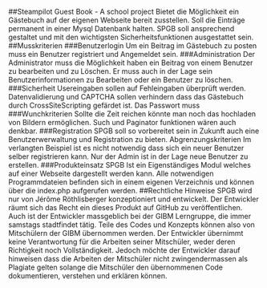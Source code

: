 ##Steampilot Guest Book - A school project
Bietet die Möglichkeit ein Gästebuch auf der eigenen Webseite bereit zusstellen. Soll die Einträge permanent
in einer Mysql Datenbank halten. SPGB soll ansprechend gestaltet und mit den wichtigsten Sicherheitsfunktionen ausgestattet sein.
##Musskriterien
###Benutzerlogin
Um ein Beitrag im Gästebuch zu posten muss ein Benutzer registriert und Angemeldet sein.
###Administration
Der Administrator muss die Möglichkeit haben ein Beitrag von einem Benutzer zu bearbeiten und zu Löschen.
Er muss auch in der Lage sein Benutzerinformationen zu Bearbeiten oder ein Benutzer zu löschen.
###Sicherheit
Usereingaben sollen auf Fehleingaben überprüft werden. Datenvalidierung und CAPTCHA sollen verhindern dass das Gästebuch durch CrossSiteScripting gefärdet ist. Das Passwort muss
###Wunchkriterien
Sollte die Zeit reichen könnte man noch das hochladen von Bildern ermöglichen. Such und Paginator funktionen wären auch denkbar.
###Registration
SPGB soll so vorbereitet sein in Zukunft auch eine Benutzerwerwaltung und Registration zu bieten.
Abgrenzungskriterien
Im verlangten Beispiel ist es nicht notwendig dass sich ein neuer Benutzer selber registrieren kann. Nur der Admin ist in der Lage neue Benutzer zu erstellen.
###Produkteinsatz
SPGB Ist ein Eigenständiges Modul welches auf einer Webseite dargestellt werden kann. Alle notwendigen Programmdateien befinden sich in einem eigenen Verzeichnis und können über die index.php aufgerufen werden.
##Rechtliche Hinweise
SPGB wird nur von Jérôme Röthlisberger konzeptioniert und entwickelt. Der Entwickler räumt sich das Recht ein dieses
Produkt auf GitHub zu veröffentlichen. Auch ist der Entwickler massgeblich bei der GIBM Lerngruppe,
die immer samstags stadtfindet tätig. Teile des Codes und Konzepts können also von Mitschülern der GIBM übernommen
werden. Der Entwickler übernimmt keine Verantwortung für die Arbeiten seiner Mitschüler,
weder deren Richtigkeit noch Vollständigkeit. Jedoch möchte der Entwickler darauf hinweisen dass die Arbeiten der
Mitschüler nicht zwingendermassen als Plagiate gelten solange die Mitschüler den übernommenen Code
dokumentieren, verstehen und erklären können.
